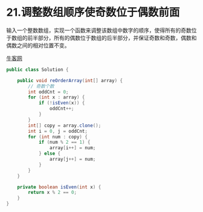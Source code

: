 # 21.调整数组顺序使奇数位于偶数前面

输入一个整数数组，实现一个函数来调整该数组中数字的顺序，使得所有的奇数位于数组的前半部分，所有的偶数位于数组的后半部分，并保证奇数和奇数，偶数和偶数之间的相对位置不变。

[牛客网](https://www.nowcoder.com/practice/beb5aa231adc45b2a5dcc5b62c93f593?tpId=13&tqId=11166&tPage=1&rp=1&ru=/ta/coding-interviews&qru=/ta/coding-interviews/question-ranking)

```java
public class Solution {

	public void reOrderArray(int[] array) {
		// 奇数个数
		int oddCnt = 0;
		for (int x : array) {
			if (!isEven(x)) {
				oddCnt++;
			}
		}
		int[] copy = array.clone();
		int i = 0, j = oddCnt;
		for (int num : copy) {
			if (num % 2 == 1) {
				array[i++] = num;
			} else {
				array[j++] = num;
			}
		}
	}

	private boolean isEven(int x) {
		return x % 2 == 0;
	}
}
```